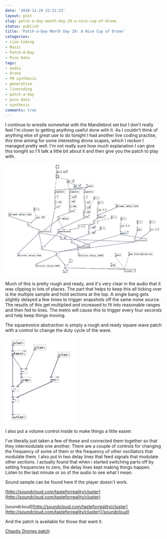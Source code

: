 ```yaml
---
date: '2010-11-29 22:31:22'
layout: post
slug: patch-a-day-month-day-29-a-nice-cup-of-drone
status: publish
title: 'Patch-a-Day Month Day 29: A Nice Cup of Drone'
categories:
- Live-Coding
- Music
- Patch-A-Day
- Pure Data
tags:
- audio
- drone
- FM synthesis
- generative
- livecoding
- patch-a-day
- pure data
- synthesis
comments: true
---
```


I continue to wrestle somewhat with the Mandlebrot set but I don't really feel I'm closer to getting anything useful done with it. As I couldn't think of anything else of great use to do tonight I had another live coding practise, this time aiming for some interesting drone scapes, which I reckon I managed pretty well. I'm not really sure how much explanation I can give this tonight so I'll talk a little bit about it and then give you the patch to play with.



![A drone patch done as live coding practise](/a/2010-11-29-patch-a-day-month-day-29-a-nice-cup-of-drone/29-EveningDrone.png)

Much of this is pretty rough and ready, and it's very clear in the audio that it was clipping in lots of places. The part that helps to keep this all ticking over is the multiple sample and hold sections at the top. A single bang gets slightly delayed a few times to trigger snapshots off the same noise source. The results of this get multiplied and increased to fit into reasonable ranges and then fed to lines. The metro will cause this to trigger every four seconds and help keep things moving.

The squarevoice abstraction is simply a rough and ready square wave patch with a control to change the duty cycle of the wave.

![A squarewave voice abstraction](/a/2010-11-29-patch-a-day-month-day-29-a-nice-cup-of-drone/29-SquareVoice.png)

I also put a volume control inside to make things a little easier.

I've literally just taken a few of these and connected them together so that they intermodulate one another. There are a couple of controls for changing the frequency of some of them or the frequency of other oscillators that modulate them. I also put in two delay lines that feed signals that modulate other sections. I actually found that when i started switching parts off by setting frequencies to zero, the delay lines kept making things happen. Listen to the last minute or so of the audio to see what I mean.

Sound sample can be found here if the player doesn't work.

[http://soundcloud.com/tasteforreality/cluster](http://soundcloud.com/tasteforreality/cluster)

[soundcloud][http://soundcloud.com/tasteforreality/cluster](http://soundcloud.com/tasteforreality/cluster)[/soundcloud]

And the patch is available for those that want it.

[Chaotic Drones patch](/a/2010-11-29-patch-a-day-month-day-29-a-nice-cup-of-drone/29-ChaoticTones.zip)
